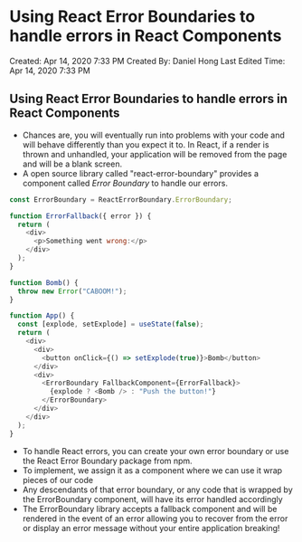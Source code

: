 # Using React Error Boundaries to handle errors in React Components

Created: Apr 14, 2020 7:33 PM
Created By: Daniel Hong
Last Edited Time: Apr 14, 2020 7:33 PM

## Using React Error Boundaries to handle errors in React Components

- Chances are, you will eventually run into problems with your code and will behave differently than you expect it to. In React, if a render is thrown and unhandled, your application will be removed from the page and will be a blank screen.
- A open source library called "react-error-boundary" provides a component called _Error Boundary_ to handle our errors.

```js
const ErrorBoundary = ReactErrorBoundary.ErrorBoundary;

function ErrorFallback({ error }) {
  return (
    <div>
      <p>Something went wrong:</p>
    </div>
  );
}

function Bomb() {
  throw new Error("CABOOM!");
}

function App() {
  const [explode, setExplode] = useState(false);
  return (
    <div>
      <div>
        <button onClick={() => setExplode(true)}>Bomb</button>
      </div>
      <div>
        <ErrorBoundary FallbackComponent={ErrorFallback}>
          {explode ? <Bomb /> : "Push the button!"}
        </ErrorBoundary>
      </div>
    </div>
  );
}
```

- To handle React errors, you can create your own error boundary or use the React Error Boundary package from npm.
- To implement, we assign it as a component where we can use it wrap pieces of our code
- Any descendants of that error boundary, or any code that is wrapped by the ErrorBoundary component, will have its error handled accordingly
- The ErrorBoundary library accepts a fallback component and will be rendered in the event of an error allowing you to recover from the error or display an error message without your entire application breaking!
